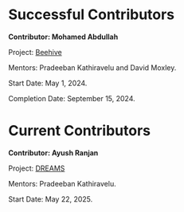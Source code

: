 # Successful Contributors

**Contributor: Mohamed Abdullah**

Project: [Beehive](https://github.com/KathiraveluLab/Beehive) 

Mentors: Pradeeban Kathiravelu and David Moxley.

Start Date: May 1, 2024.

Completion Date: September 15, 2024.

# Current Contributors

**Contributor: Ayush Ranjan**

Project: [DREAMS](https://github.com/KathiraveluLab/DREAMS) 

Mentors: Pradeeban Kathiravelu.

Start Date: May 22, 2025.


